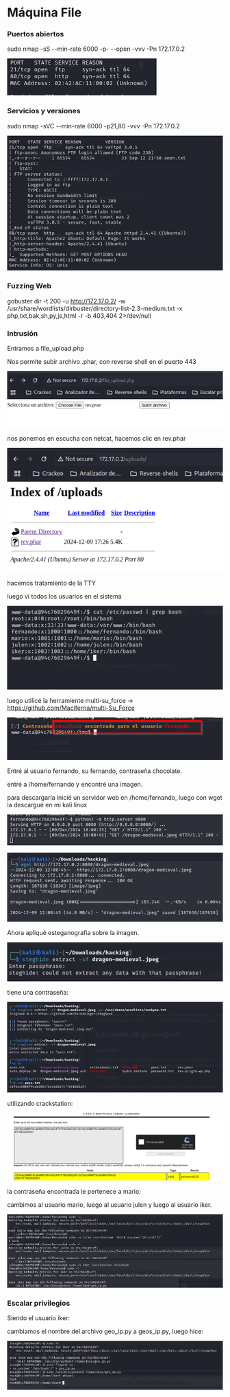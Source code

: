 # Máquina File

### Puertos abiertos

sudo nmap -sS --min-rate 6000 -p- --open -vvv -Pn 172.17.0.2

![alt text](image.png)

### Servicios y versiones

sudo nmap -sVC --min-rate 6000 -p21,80 -vvv -Pn 172.17.0.2

![alt text](image-1.png)

### Fuzzing Web

gobuster dir -t 200 -u http://172.17.0.2/ -w /usr/share/wordlists/dirbuster/directory-list-2.3-medium.txt -x php,txt,bak,sh,py,js,html -r -b 403,404 2>/dev/null


### Intrusión

Entramos a file_upload.php

Nos permite subir archivo .phar, con reverse shell en el puerto 443

![alt text](image-2.png)


nos ponemos en escucha con netcat, hacemos clic en rev.phar

![alt text](image-3.png)

hacemos tratamiento de la TTY

luego vi todos los usuarios en el sistema

![alt text](image-4.png)

luego utilicé la herramiente multi-su_force -> https://github.com/Maciferna/multi-Su_Force

![alt text](image-5.png)

Entré al usuario fernando, su fernando, contraseña chocolate.

entré a /home/fernando y encontré una imagen.

para descargarla inicié un servidor web en /home/fernando, luego con wget la descargué en mi kali linux

![alt text](image-6.png)

![alt text](image-7.png)

Ahora apliqué esteganografia sobre la imagen.

![alt text](image-8.png)

tiene una contraseña:

![alt text](image-9.png)

utilizando crackstation:

![alt text](image-10.png)

la contraseña encontrada le pertenece a mario:

cambimos al usuario mario, luego al usuario julen y luego al usuario iker.

![alt text](image-11.png)


### Escalar privilegios

Siendo el usuario iker:

cambiamos el nombre del archivo geo_ip.py a geos_ip.py, luego hice:

![alt text](image-12.png)